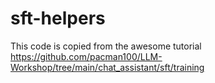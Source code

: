 # sft-helpers

This code is copied from the awesome tutorial https://github.com/pacman100/LLM-Workshop/tree/main/chat_assistant/sft/training
